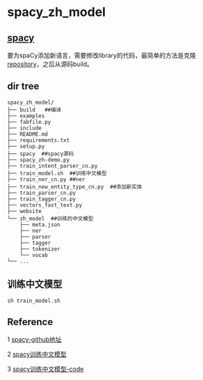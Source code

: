 # spacy_zh_model

## [spacy](https://spacy.io/)

要为spaCy添加新语言，需要修改library的代码，最简单的方法是克隆[repository](https://github.com/explosion/spaCy)，之后从源码build。


## dir tree

```
spacy_zh_model/
├── build   ##编译
├── examples
├── fabfile.py
├── include
├── README.md
├── requirements.txt
├── setup.py
├── spacy  ##spacy源码
├── spacy_zh-demo.py
├── train_intent_parser_cn.py
├── train_model.sh  ##训练中文模型
├── train_ner_cn.py ##ner
├── train_new_entity_type_cn.py  ##添加新实体
├── train_parser_cn.py
├── train_tagger_cn.py
├── vectors_fast_text.py
├── website
└── zh_model  ##训练的中文模型
    ├── meta.json
    ├── ner
    ├── parser
    ├── tagger
    ├── tokenizer
    └── vocab
└── ...
```

## 训练中文模型
    sh train_model.sh

## Reference

1 [spacy-github地址](https://github.com/explosion/spaCy/tree/master/spacy)

2 [spacy训练中文模型](https://www.jianshu.com/u/3b77f85cc918)

3 [spacy训练中文模型-code](https://github.com/jeusgao/spaCy-new-language-test-Chinese)
